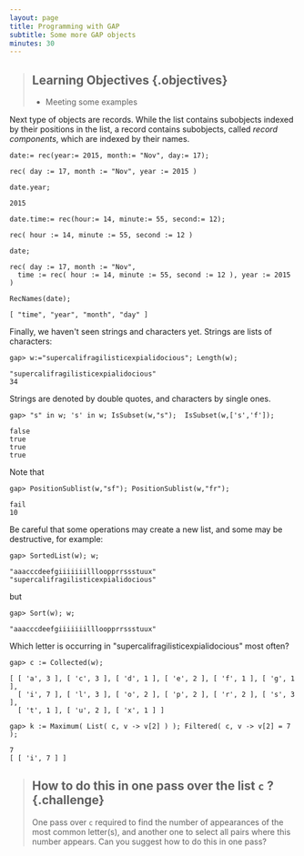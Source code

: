 ```yaml
---
layout: page
title: Programming with GAP
subtitle: Some more GAP objects
minutes: 30
---
```

> ## Learning Objectives {.objectives}
>
> * Meeting some examples

Next type of objects are records. While the list contains subobjects indexed
by their positions in the list, a record contains subobjects, called _record
components_, which are indexed by their names.

~~~ {.gap}
date:= rec(year:= 2015, month:= "Nov", day:= 17);
~~~

~~~ {.output}
rec( day := 17, month := "Nov", year := 2015 )
~~~

~~~ {.gap}
date.year;
~~~

~~~ {.output}
2015
~~~

~~~ {.gap}
date.time:= rec(hour:= 14, minute:= 55, second:= 12);
~~~

~~~ {.output}
rec( hour := 14, minute := 55, second := 12 )
~~~

~~~ {.gap}
date;
~~~

~~~ {.output}
rec( day := 17, month := "Nov",
  time := rec( hour := 14, minute := 55, second := 12 ), year := 2015 )
~~~

~~~ {.gap}
RecNames(date);
~~~

~~~ {.output}
[ "time", "year", "month", "day" ]
~~~

Finally, we haven't seen strings and characters yet. Strings are lists of
characters:

~~~ {.gap}
gap> w:="supercalifragilisticexpialidocious"; Length(w);
~~~

~~~ {.output}
"supercalifragilisticexpialidocious"
34
~~~

Strings are denoted by double quotes, and characters by single ones.

~~~ {.gap}
gap> "s" in w; 's' in w; IsSubset(w,"s");  IsSubset(w,['s','f']);
~~~

~~~ {.output}
false
true
true
true
~~~

Note that

~~~ {.gap}
gap> PositionSublist(w,"sf"); PositionSublist(w,"fr");
~~~

~~~ {.output}
fail
10
~~~

Be careful that some operations may create a new list, and some may be
destructive, for example:

~~~ {.gap}
gap> SortedList(w); w;
~~~

~~~ {.output}
"aaacccdeefgiiiiiiillloopprrssstuux"
"supercalifragilisticexpialidocious"
~~~

but

~~~ {.gap}
gap> Sort(w); w;
~~~

~~~ {.output}
"aaacccdeefgiiiiiiillloopprrssstuux"
~~~

Which letter is occurring in "supercalifragilisticexpialidocious" most often?

~~~ {.gap}
gap> c := Collected(w);
~~~

~~~ {.output}
[ [ 'a', 3 ], [ 'c', 3 ], [ 'd', 1 ], [ 'e', 2 ], [ 'f', 1 ], [ 'g', 1 ],
  [ 'i', 7 ], [ 'l', 3 ], [ 'o', 2 ], [ 'p', 2 ], [ 'r', 2 ], [ 's', 3 ],
  [ 't', 1 ], [ 'u', 2 ], [ 'x', 1 ] ]
~~~

~~~ {.gap}
gap> k := Maximum( List( c, v -> v[2] ) ); Filtered( c, v -> v[2] = 7 );
~~~

~~~ {.output}
7
[ [ 'i', 7 ] ]
~~~

> ## How to do this in one pass over the list `c` ? {.challenge}
>
> One pass over `c` required to find the number of appearances of the most
> common letter(s), and another one to select all pairs where this number
> appears. Can you suggest how to do this in one pass?
